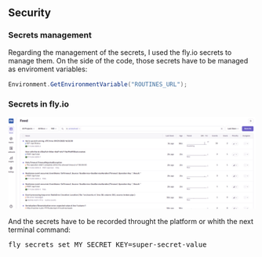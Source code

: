 ## Security

### Secrets management
Regarding the management of the secrets, I used the fly.io secrets to manage them. On the side of the code, those secrets have to be managed as enviroment variables:

```cs
Environment.GetEnvironmentVariable("ROUTINES_URL");
```

### Secrets in fly.io
![Secrets](img/trazability/logs-example.png "Secrets")

And the secrets have to be recorded throught the platform or whith the next terminal command:
<pre>fly secrets set MY_SECRET_KEY=super-secret-value</pre>
